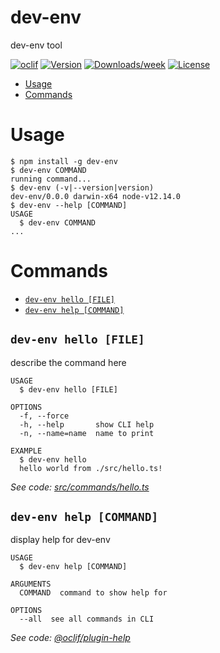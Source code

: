 dev-env
=======

dev-env tool

[![oclif](https://img.shields.io/badge/cli-oclif-brightgreen.svg)](https://oclif.io)
[![Version](https://img.shields.io/npm/v/dev-env.svg)](https://npmjs.org/package/dev-env)
[![Downloads/week](https://img.shields.io/npm/dw/dev-env.svg)](https://npmjs.org/package/dev-env)
[![License](https://img.shields.io/npm/l/dev-env.svg)](https://github.com/thanhvo-cse/dev-env/blob/master/package.json)

<!-- toc -->
* [Usage](#usage)
* [Commands](#commands)
<!-- tocstop -->
# Usage
<!-- usage -->
```sh-session
$ npm install -g dev-env
$ dev-env COMMAND
running command...
$ dev-env (-v|--version|version)
dev-env/0.0.0 darwin-x64 node-v12.14.0
$ dev-env --help [COMMAND]
USAGE
  $ dev-env COMMAND
...
```
<!-- usagestop -->
# Commands
<!-- commands -->
* [`dev-env hello [FILE]`](#dev-env-hello-file)
* [`dev-env help [COMMAND]`](#dev-env-help-command)

## `dev-env hello [FILE]`

describe the command here

```
USAGE
  $ dev-env hello [FILE]

OPTIONS
  -f, --force
  -h, --help       show CLI help
  -n, --name=name  name to print

EXAMPLE
  $ dev-env hello
  hello world from ./src/hello.ts!
```

_See code: [src/commands/hello.ts](https://github.com/thanhvo-cse/dev-env/blob/v0.0.0/src/commands/hello.ts)_

## `dev-env help [COMMAND]`

display help for dev-env

```
USAGE
  $ dev-env help [COMMAND]

ARGUMENTS
  COMMAND  command to show help for

OPTIONS
  --all  see all commands in CLI
```

_See code: [@oclif/plugin-help](https://github.com/oclif/plugin-help/blob/v2.2.3/src/commands/help.ts)_
<!-- commandsstop -->
